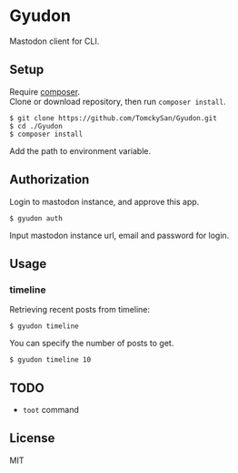 # Gyudon

Mastodon client for CLI.

## Setup

Require [composer](https://getcomposer.org).  
Clone or download repository, then run `composer install`.

```
$ git clone https://github.com/TomckySan/Gyudon.git
$ cd ./Gyudon
$ composer install
```

Add the path to environment variable.

## Authorization

Login to mastodon instance, and approve this app.

```
$ gyudon auth
```

Input mastodon instance url, email and password for login.

## Usage

### timeline

Retrieving recent posts from timeline:

```
$ gyudon timeline
```
You can specify the number of posts to get.

```
$ gyudon timeline 10
```

## TODO

* `toot` command

## License

MIT
